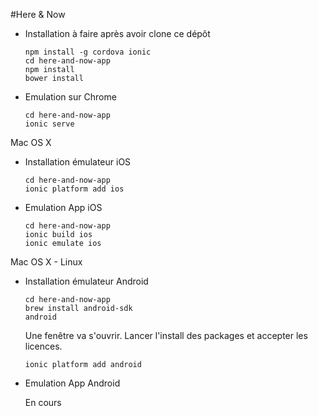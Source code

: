 #Here & Now

- Installation à faire après avoir clone ce dépôt

    ```shell
    npm install -g cordova ionic
    cd here-and-now-app
    npm install
    bower install
    ```

- Emulation sur Chrome

    ```shell
    cd here-and-now-app
    ionic serve
    ```

Mac OS X

- Installation émulateur iOS

    ```shell
    cd here-and-now-app
    ionic platform add ios
    ```

- Emulation App iOS

    ```shell
    cd here-and-now-app
    ionic build ios
    ionic emulate ios
    ```

Mac OS X - Linux

- Installation émulateur Android

    ```shell
    cd here-and-now-app
    brew install android-sdk
    android
    ```
    Une fenêtre va s'ouvrir. Lancer l'install des packages et accepter les licences.

    ```shell
    ionic platform add android
    ```

- Emulation App Android

     En cours
